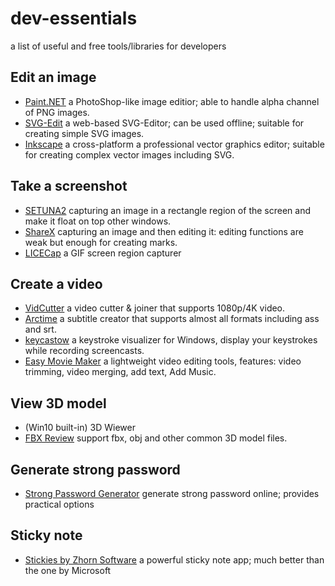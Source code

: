 dev-essentials
==============

a list of useful and free tools/libraries for developers

## Edit an image

* [Paint.NET](https://www.getpaint.net/index.html) a PhotoShop-like image editior; able to handle alpha channel of PNG images.
* [SVG-Edit](https://github.com/SVG-Edit/svgedit) a web-based SVG-Editor; can be used offline; suitable for creating simple SVG images.
* [Inkscape](https://inkscape.org/) a cross-platform a professional vector graphics editor; suitable for creating complex vector images including SVG.

## Take a screenshot

* [SETUNA2](https://github.com/tylearymf/SETUNA2) capturing an image in a rectangle region of the screen and make it float on top other windows.
* [ShareX](https://getsharex.com/) capturing an image and then editing it: editing functions are weak but enough for creating marks.
* [LICECap](https://www.cockos.com/licecap/) a GIF screen region capturer

## Create a video

* [VidCutter](https://github.com/ozmartian/vidcutter) a video cutter & joiner that supports 1080p/4K video.
* [Arctime](http://arctime.cn/zh/index.html) a subtitle creator that supports almost all formats including ass and srt.
* [keycastow](https://github.com/brookhong/KeyCastOW) a keystroke visualizer for Windows, display your keystrokes while recording screencasts.
* [Easy Movie Maker](https://www.microsoft.com/en-us/p/easy-movie-maker/9nblggh626qk) a lightweight video editing tools, features: video trimming, video merging, add text, Add Music.

## View 3D model

* (Win10 built-in) 3D Wiewer
* [FBX Review](https://www.autodesk.com/products/fbx/fbx-review) support fbx, obj and other common 3D model files.

## Generate strong password

* [Strong Password Generator](https://strongpasswordgenerator.com/) generate strong password online; provides practical options

## Sticky note

* [Stickies by Zhorn Software](http://www.zhornsoftware.co.uk/stickies/) a powerful sticky note app; much better than the one by Microsoft
